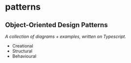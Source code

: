 # patterns

## Object-Oriented Design Patterns

*A collection of diagrams + examples, written on Typescript.*

+ Creational
+ Structural
+ Behavioural
